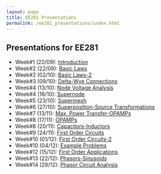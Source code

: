 ```yaml
---
layout: page
title: EE281 Presentations
permalink: /ee281_presentations/index.html
---
```


## Presentations for EE281

- Week#1 (22/09): [Introduction](/presentations/ee281_intro.html)
- Week#2 (22/09): [Basic Laws](/presentations/ee281_basic_laws.html)
- Week#2 (02/10): [Basic Laws-2](/presentations/ee281_basic_laws2.html)
- Week#3 (09/10): [Delta-Wye Connections](/presentations/ee281_delta_wye.html)
- Week#4 (13/10): [Node Voltage Analysis](/presentations/ee281_nodal_analysis.html)
- Week#4 (16/10): [Supernode](/presentations/ee281_supernode.html)
- Week#5 (23/10): [Supermesh](/presentations/ee281_supermesh.html)
- Week#6 (27/10): [Superposition-Source Transformations](/presentations/ee281_superposition.html)
- Week#7 (13/11): [Max. Power Transfer-OPAMPs](/presentations/ee281_max_power_opamp.html)
- Week#8 (17/11): [OPAMPs](/presentations/ee281_opamp.html)
- Week#8 (20/11): [Capacitors-Inductors](/presentations/ee281_capacitor_inductor.html)
- Week#9 (24/11): [First Order Circuits](/presentations/ee281_opamp_first_order.html)
- Week#10 (01/12): [First Order Circuits-2](/presentations/ee281_first_order2.html)
- Week#10 (04/12): [Example Problems](/presentations/ee281_exercises.html)
- Week#12 (15/12): [First Order Applications](/presentations/ee281_first_order_applications.html)
- Week#13 (22/12): [Phasors-Sinusoids](/presentations/ee281_sinusoids_phasors.html)
- Week#14 (29/12): [Phasor Circuit Analysis](/presentations/ee281_phasor_circuit_analysis.html)
